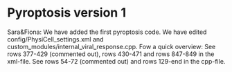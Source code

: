 # Pyroptosis version 1
Sara&Fiona: We have added the first pyroptosis code.
We have edited config/PhysiCell_settings.xml and custom_modules/internal_viral_response.cpp.
Fow a quick overview:
See rows 377-429 (commented out), rows 430-471 and rows 847-849 in the xml-file.
See rows 54-72 (commented out) and rows 129-end in the cpp-file.